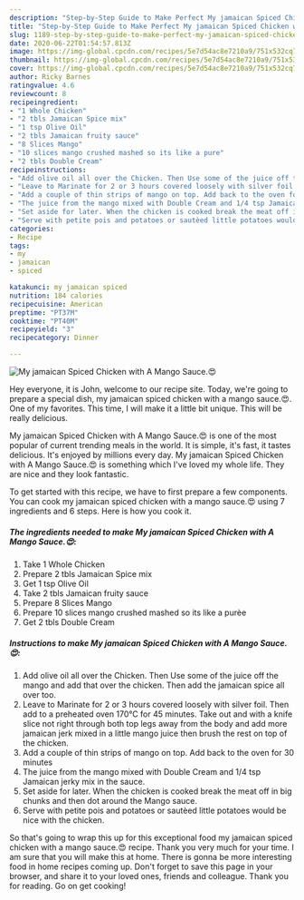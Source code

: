 ```yaml
---
description: "Step-by-Step Guide to Make Perfect My jamaican Spiced Chicken with A Mango Sauce.😍"
title: "Step-by-Step Guide to Make Perfect My jamaican Spiced Chicken with A Mango Sauce.😍"
slug: 1189-step-by-step-guide-to-make-perfect-my-jamaican-spiced-chicken-with-a-mango-sauce
date: 2020-06-22T01:54:57.813Z
image: https://img-global.cpcdn.com/recipes/5e7d54ac8e7210a9/751x532cq70/my-jamaican-spiced-chicken-with-a-mango-sauce😍-recipe-main-photo.jpg
thumbnail: https://img-global.cpcdn.com/recipes/5e7d54ac8e7210a9/751x532cq70/my-jamaican-spiced-chicken-with-a-mango-sauce😍-recipe-main-photo.jpg
cover: https://img-global.cpcdn.com/recipes/5e7d54ac8e7210a9/751x532cq70/my-jamaican-spiced-chicken-with-a-mango-sauce😍-recipe-main-photo.jpg
author: Ricky Barnes
ratingvalue: 4.6
reviewcount: 8
recipeingredient:
- "1 Whole Chicken"
- "2 tbls Jamaican Spice mix"
- "1 tsp Olive Oil"
- "2 tbls Jamaican fruity sauce"
- "8 Slices Mango"
- "10 slices mango crushed mashed so its like a pure"
- "2 tbls Double Cream"
recipeinstructions:
- "Add olive oil all over the Chicken. Then Use some of the juice off the mango and add that over the chicken. Then add the jamaican spice all over too."
- "Leave to Marinate for 2 or 3 hours covered loosely with silver foil. Then add to a preheated oven 170°C for 45 minutes. Take out and with a knife slice not right through both top legs away from the body and add more jamaican jerk mixed in a little mango juice then brush the rest on top of the chicken."
- "Add a couple of thin strips of mango on top. Add back to the oven for 30 minutes"
- "The juice from the mango mixed with Double Cream and 1/4 tsp Jamaican jerky mix in the sauce."
- "Set aside for later. When the chicken is cooked break the meat off in big chunks and then dot around the Mango sauce."
- "Serve with petite pois and potatoes or sautèed little potatoes would be nice with the chicken."
categories:
- Recipe
tags:
- my
- jamaican
- spiced

katakunci: my jamaican spiced 
nutrition: 184 calories
recipecuisine: American
preptime: "PT37M"
cooktime: "PT40M"
recipeyield: "3"
recipecategory: Dinner

---
```



![My jamaican Spiced Chicken with A Mango Sauce.😍](https://img-global.cpcdn.com/recipes/5e7d54ac8e7210a9/751x532cq70/my-jamaican-spiced-chicken-with-a-mango-sauce😍-recipe-main-photo.jpg)

Hey everyone, it is John, welcome to our recipe site. Today, we're going to prepare a special dish, my jamaican spiced chicken with a mango sauce.😍. One of my favorites. This time, I will make it a little bit unique. This will be really delicious.



My jamaican Spiced Chicken with A Mango Sauce.😍 is one of the most popular of current trending meals in the world. It is simple, it's fast, it tastes delicious. It's enjoyed by millions every day. My jamaican Spiced Chicken with A Mango Sauce.😍 is something which I've loved my whole life. They are nice and they look fantastic.


To get started with this recipe, we have to first prepare a few components. You can cook my jamaican spiced chicken with a mango sauce.😍 using 7 ingredients and 6 steps. Here is how you cook it.

<!--inarticleads1-->

##### The ingredients needed to make My jamaican Spiced Chicken with A Mango Sauce.😍:

1. Take 1 Whole Chicken
1. Prepare 2 tbls Jamaican Spice mix
1. Get 1 tsp Olive Oil
1. Take 2 tbls Jamaican fruity sauce
1. Prepare 8 Slices Mango
1. Prepare 10 slices mango crushed mashed so its like a purèe
1. Get 2 tbls Double Cream




<!--inarticleads2-->

##### Instructions to make My jamaican Spiced Chicken with A Mango Sauce.😍:

1. Add olive oil all over the Chicken. Then Use some of the juice off the mango and add that over the chicken. Then add the jamaican spice all over too.
1. Leave to Marinate for 2 or 3 hours covered loosely with silver foil. Then add to a preheated oven 170°C for 45 minutes. Take out and with a knife slice not right through both top legs away from the body and add more jamaican jerk mixed in a little mango juice then brush the rest on top of the chicken.
1. Add a couple of thin strips of mango on top. Add back to the oven for 30 minutes
1. The juice from the mango mixed with Double Cream and 1/4 tsp Jamaican jerky mix in the sauce.
1. Set aside for later. When the chicken is cooked break the meat off in big chunks and then dot around the Mango sauce.
1. Serve with petite pois and potatoes or sautèed little potatoes would be nice with the chicken.




So that's going to wrap this up for this exceptional food my jamaican spiced chicken with a mango sauce.😍 recipe. Thank you very much for your time. I am sure that you will make this at home. There is gonna be more interesting food in home recipes coming up. Don't forget to save this page in your browser, and share it to your loved ones, friends and colleague. Thank you for reading. Go on get cooking!
